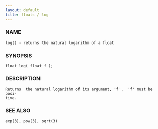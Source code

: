 ```yaml
---
layout: default
title: floats / log
---
```


### NAME

    log() - returns the natural logarithm of a float


### SYNOPSIS

    float log( float f );


### DESCRIPTION

    Returns  the natural logarithm of its argument, 'f'.  'f' must be posi‐
    tive.


### SEE ALSO

    exp(3), pow(3), sqrt(3)
